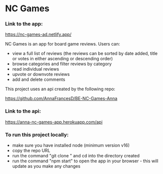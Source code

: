 # NC Games

### Link to the app:

https://nc-games-ad.netlify.app/

NC Games is an app for board game reviews. Users can:

- view a full list of reviews (the reviews can be sorted by date added, title or votes in either ascending or descending order)
- browse categories and filter reviews by category
- read individual reviews
- upvote or downvote reviews
- add and delete comments

This project uses an api created by the following repo:

https://github.com/AnnaFrancesD/BE-NC-Games-Anna

### Link to the api:

https://anna-nc-games-app.herokuapp.com/api

### To run this project locally:

- make sure you have installed node (minimum version v16)
- copy the repo URL
- run the command "git clone <repo-url>" and cd into the directory created
- run the command "npm start" to open the app in your browser - this will update as you make any changes
